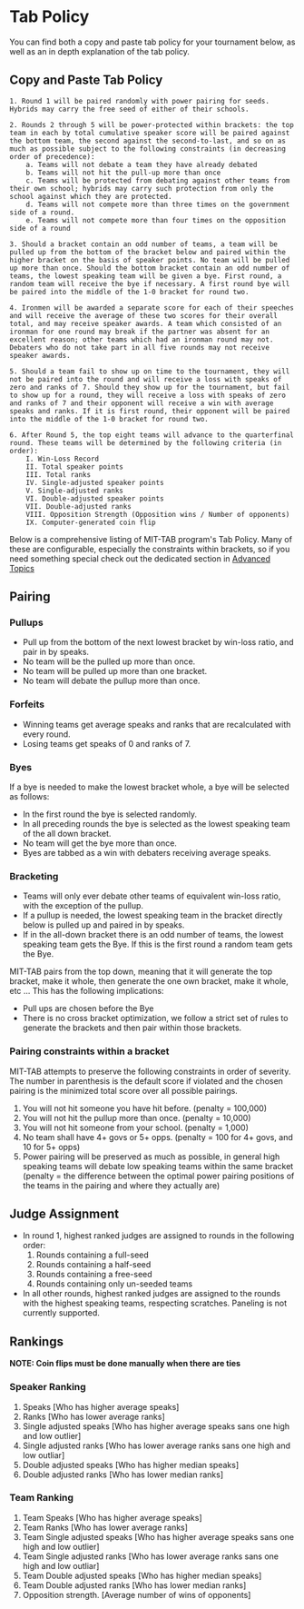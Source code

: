 Tab Policy
==========

You can find both a copy and paste tab policy for your tournament below, as
well as an in depth explanation of the tab policy.


Copy and Paste Tab Policy
-------------------------

```text
1. Round 1 will be paired randomly with power pairing for seeds. Hybrids may carry the free seed of either of their schools.

2. Rounds 2 through 5 will be power-protected within brackets: the top team in each by total cumulative speaker score will be paired against the bottom team, the second against the second-to-last, and so on as     much as possible subject to the following constraints (in decreasing order of precedence):
    a. Teams will not debate a team they have already debated
    b. Teams will not hit the pull-up more than once
    c. Teams will be protected from debating against other teams from their own school; hybrids may carry such protection from only the school against which they are protected. 
    d. Teams will not compete more than three times on the government side of a round.
    e. Teams will not compete more than four times on the opposition side of a round

3. Should a bracket contain an odd number of teams, a team will be pulled up from the bottom of the bracket below and paired within the higher bracket on the basis of speaker points. No team will be pulled up more than once. Should the bottom bracket contain an odd number of teams, the lowest speaking team will be given a bye. First round, a random team will receive the bye if necessary. A first round bye will be paired into the middle of the 1-0 bracket for round two.

4. Ironmen will be awarded a separate score for each of their speeches and will receive the average of these two scores for their overall total, and may receive speaker awards. A team which consisted of an ironman for one round may break if the partner was absent for an excellent reason; other teams which had an ironman round may not. Debaters who do not take part in all five rounds may not receive speaker awards.

5. Should a team fail to show up on time to the tournament, they will not be paired into the round and will receive a loss with speaks of zero and ranks of 7. Should they show up for the tournament, but fail to show up for a round, they will receive a loss with speaks of zero and ranks of 7 and their opponent will receive a win with average speaks and ranks. If it is first round, their opponent will be paired into the middle of the 1-0 bracket for round two.

6. After Round 5, the top eight teams will advance to the quarterfinal round. These teams will be determined by the following criteria (in order):
    I. Win-Loss Record
    II. Total speaker points
    III. Total ranks
    IV. Single-adjusted speaker points
    V. Single-adjusted ranks
    VI. Double-adjusted speaker points
    VII. Double-adjusted ranks
    VIII. Opposition Strength (Opposition wins / Number of opponents)
    IX. Computer-generated coin flip
```

Below is a comprehensive listing of MIT-TAB program's Tab Policy. Many of these
are configurable, especially the constraints within brackets, so if you need
something special check out the dedicated section in
[Advanced Topics](Advanced-Topics.md#modifying-the-pairing-algorithm)


Pairing
-------

### Pullups
* Pull up from the bottom of the next lowest bracket by win-loss ratio, and
  pair in by speaks.
* No team will be the pulled up more than once.
* No team will be pulled up more than one bracket.
* No team will debate the pullup more than once.

### Forfeits
* Winning teams get average speaks and ranks that are recalculated with every
round.
* Losing teams get speaks of 0 and ranks of 7.

### Byes
If a bye is needed to make the lowest bracket whole, a bye will be selected as
follows:
* In the first round the bye is selected randomly.
* In all preceding rounds the bye is selected as the lowest speaking team of
  the all down bracket.
* No team will get the bye more than once.
* Byes are tabbed as a win with debaters receiving average speaks.

### Bracketing
* Teams will only ever debate other teams of equivalent win-loss ratio, with
  the exception of the pullup.
* If a pullup is needed, the lowest speaking team in the bracket directly
  below is pulled up and paired in by speaks.
* If in the all-down bracket there is an odd number of teams, the lowest
  speaking team gets the Bye.  If this is the first round a random team gets
  the Bye.

MIT-TAB pairs from the top down, meaning that it will generate the top bracket,
make it whole, then generate the one own bracket, make it whole, etc ... This
has the following implications:
* Pull ups are chosen before the Bye
* There is no cross bracket optimization, we follow a strict set of rules to
  generate the brackets and then pair within those brackets.

### Pairing constraints within a bracket

MIT-TAB attempts to preserve the following constraints in order of severity.
The number in parenthesis is the default score if violated and the chosen
pairing is the minimized total score over all possible pairings.

1. You will not hit someone you have hit before. (penalty = 100,000)
2. You will not hit the pullup more than once. (penalty = 10,000)
3. You will not hit someone from your school. (penalty = 1,000)
4. No team shall have 4+ govs or 5+ opps. (penalty = 100 for 4+ govs,
   and 10 for 5+ opps)
5. Power pairing will be preserved as much as possible, in general high
   speaking teams will debate low speaking teams within the same bracket
   (penalty = the difference between the optimal power pairing positions of
   the teams in the pairing and where they actually are)

Judge Assignment
----------------

* In round 1, highest ranked judges are assigned to rounds in the
  following order:
  1. Rounds containing a full-seed
  2. Rounds containing a half-seed
  3. Rounds containing a free-seed
  4. Rounds containing only un-seeded teams
* In all other rounds, highest ranked judges are assigned to the rounds with
  the highest speaking teams, respecting scratches. Paneling is not currently
  supported.

Rankings
--------

**NOTE: Coin flips must be done manually when there are ties**

### Speaker Ranking

1. Speaks [Who has higher average speaks]
2. Ranks [Who has lower average ranks]
3. Single adjusted speaks [Who has higher average speaks sans one high and low
   outlier]
4. Single adjusted ranks [Who has lower average ranks sans one high and low
   outliar] 
5. Double adjusted speaks [Who has higher median speaks]
6. Double adjusted ranks [Who has lower median ranks]

### Team Ranking

1. Team Speaks [Who has higher average speaks]
2. Team Ranks [Who has lower average ranks]
3. Team Single adjusted speaks [Who has higher average speaks sans one high
   and low outlier]
4. Team Single adjusted ranks [Who has lower average ranks sans one high and
   low outliar] 
5. Team Double adjusted speaks [Who has higher median speaks]
6. Team Double adjusted ranks [Who has lower median ranks] 
7. Opposition strength. [Average number of wins of opponents]
